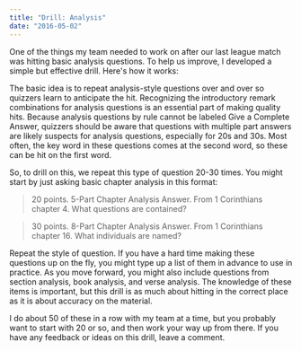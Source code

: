```yaml
---
title: "Drill: Analysis"
date: "2016-05-02"
---
```


One of the things my team needed to work on after our last league match was hitting basic analysis questions. To help us improve, I developed a simple but effective drill. Here's how it works:

The basic idea is to repeat analysis-style questions over and over so quizzers learn to anticipate the hit. Recognizing the introductory remark combinations for analysis questions is an essential part of making quality hits. Because analysis questions by rule cannot be labeled Give a Complete Answer, quizzers should be aware that questions with multiple part answers are likely suspects for analysis questions, especially for 20s and 30s. Most often, the key word in these questions comes at the second word, so these can be hit on the first word.

So, to drill on this, we repeat this type of question 20-30 times. You might start by just asking basic chapter analysis in this format:

> 20 points. 5-Part Chapter Analysis Answer. From 1 Corinthians chapter 4. What questions are contained?

> 30 points. 8-Part Chapter Analysis Answer. From 1 Corinthians chapter 16. What individuals are named?

Repeat the style of question. If you have a hard time making these questions up on the fly, you might type up a list of them in advance to use in practice. As you move forward, you might also include questions from section analysis, book analysis, and verse analysis. The knowledge of these items is important, but this drill is as much about hitting in the correct place as it is about accuracy on the material.

I do about 50 of these in a row with my team at a time, but you probably want to start with 20 or so, and then work your way up from there. If you have any feedback or ideas on this drill, leave a comment.
